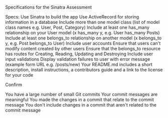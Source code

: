 Specifications for the Sinatra Assessment


Specs:
    Use Sinatra to build the app
    Use ActiveRecord for storing information in a database
    Include more than one model class (list of model class names e.g. User, Post, Category)
    Include at least one has_many relationship on your User model (x has_many y, e.g. User has_many Posts)
    Include at least one belongs_to relationship on another model (x belongs_to y, e.g. Post belongs_to User)
    Include user accounts
    Ensure that users can't modify content created by other users
    Ensure that the belongs_to resource has routes for Creating, Reading, Updating and Destroying
    Include user input validations
    Display validation failures to user with error message (example form URL e.g. /posts/new)
    Your README.md includes a short description, install instructions, a contributors guide and a link to the license for your code

Confirm

 You have a large number of small Git commits
 Your commit messages are meaningful
 You made the changes in a commit that relate to the commit message
 You don't include changes in a commit that aren't related to the commit message
